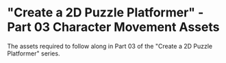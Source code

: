 # "Create a 2D Puzzle Platformer" - Part 03 Character Movement Assets
The assets required to follow along in Part 03 of the "Create a 2D Puzzle Platformer" series.
